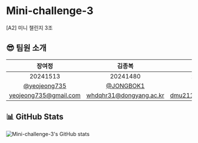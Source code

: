 # Mini-challenge-3
[A2] 미니 챌린지 3조


## 😎 팀원 소개

| 장여정 | 김종복 | 김주현 | 우승현 |
|:---:|:---:|:---:| :---:|
|20241513|20241480|20251289|20251263|
|[@yeojeong735](https://github.com/yeojeong735)|[@JONGBOK1](https://github.com/JONGBOK1)|[@ididi0](https://github.com/ididi0)|[@useunghyeon](https://github.com/useunghyeon)|
|yeojeong735@gmail.com|whdqhr31@dongyang.ac.kr|dmu211@dongyang.ac.kr|bd0525@dongyang.ac.kr|

## 📊 GitHub Stats
![Mini-challenge-3's GitHub stats](https://github-readme-stats.vercel.app/api?username=your-org&show_icons=true&theme=radical)
